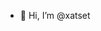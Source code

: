 - 👋 Hi, I’m @xatset
<!---
- 👀 I’m interested in ...
- 🌱 I’m currently learning ...
- 💞️ I’m looking to collaborate on ...
- 📫 How to reach me ...
- 😄 Pronouns: ...
- ⚡ Fun fact: ...
  --->

<!---
xatset/xatset is a ✨ special ✨ repository because its `README.md` (this file) appears on your GitHub profile.
You can click the Preview link to take a look at your changes.
--->
